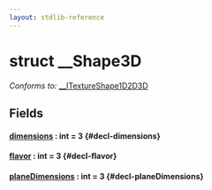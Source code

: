 ```yaml
---
layout: stdlib-reference
---
```


# struct \_\_Shape3D

*Conforms to:* [\_\_ITextureShape1D2D3D](/stdlib-reference/interfaces/ITextureShape1D2D3D/index)

## Fields

#### [dimensions](/stdlib-reference/types/Shape3D/dimensions) : int = 3 {#decl-dimensions}
#### [flavor](/stdlib-reference/types/Shape3D/flavor) : int = 3 {#decl-flavor}
#### [planeDimensions](/stdlib-reference/types/Shape3D/planeDimensions) : int = 3 {#decl-planeDimensions}

